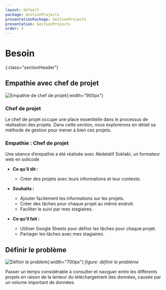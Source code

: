 ```yaml
---
layout: default
package: GestionProjects
presentationPackage: GestionProjects
presentation: GestionProjects
order: 3
---
```



# Besoin 
{:class="sectionHeader"}

<!-- new slide -->

## Empathie avec chef de projet
![Empathie de chef de projet](/lab_crud/Gestion-projets/Besoin/images/empathyChef.PNG){:width="900px"}

<!-- new slide -->

### Chef de projet

Le chef de projet occupe une place essentielle dans le processus de réalisation des projets. Dans cette section, nous explorerons en détail sa méthode de gestion pour mener à bien ces projets.

### Empathie : Chef de projet

Une séance d’empathie a été réalisée avec Abdelatif Soklabi, un formateur web en solicode

- **Ce qu’il dit :**

  - Créer des projets avec leurs informations et leur contexte.
  
- **Souhaits :**

  - Ajouter facilement les informations sur les projets.
  - Créer des tâches pour chaque projet au même endroit.
  - Faciliter le suivi par mes stagiaires.
  
- **Ce qu’il fait :**

  - Utiliser Google Sheets pour définir les tâches pour chaque projet.
  - Partager les tâches avec mes stagiaires.

<!-- new slide -->

## Définir le problème

![Définir le problem](/lab_crud/Gestion-projets/Besoin/images/problem.jpg){:width="700px"}
*figure: définir le problème*

<!-- note -->

Passer un temps considérable à consulter et naviguer entre les différents projets en raison de la lenteur du téléchargement des données, causée par un volume important de données.

<!-- new slide -->

